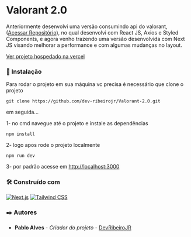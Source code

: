 # Valorant 2.0

Anteriormente desenvolvi uma versão consumindo api do valorant, ([Acessar Repositório](https://github.com/dev-ribeirojr/Valorant)), no qual desenvolvi com React JS, Axios e Styled Components, e agora venho trazendo uma versão desenvolvida com Next JS visando melhorar a performance e com algumas mudanças no layout.

[Ver projeto hospedado na vercel](https://valorant-2-0.vercel.app/)

### 🔧 Instalação

Para rodar o projeto em sua máquina vc precisa é necessário que clone o projeto 
```
git clone https://github.com/dev-ribeirojr/Valorant-2.0.git
```
em seguida...

1- no cmd navegue até o projeto e instale as dependências
```
npm install
```
2- logo apos rode o projeto localmente
```
npm run dev 
```
3- por padrão acesse em [http://localhost:3000](http://localhost:3000)

### 🛠️ Construído com

[![Next.js](https://img.shields.io/badge/Next.js-000000?style=for-the-badge&logo=next.js&logoColor=white&labelColor=000000)](https://nextjs.org/)
[![Tailwind CSS](https://img.shields.io/badge/Tailwind%20CSS-38B2AC?style=for-the-badge&logo=tailwind-css&logoColor=white&labelColor=38B2AC)](https://tailwindcss.com/)

### ✒️ Autores

* **Pablo Alves** - *Criador do projeto* - [DevRibeiroJR](https://github.com/dev-ribeirojr)
